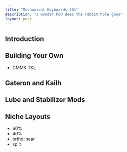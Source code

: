 ```yaml
---
title: "Mechanical Keyboards 201"
description: "I wonder how deep the rabbit hole goes"
layout: post
---
```


## Introduction

## Building Your Own

- GMMK TKL

## Gateron and Kailh

## Lube and Stabilizer Mods

## Niche Layouts

- 60%
- 40%
- ortholinear
- split
